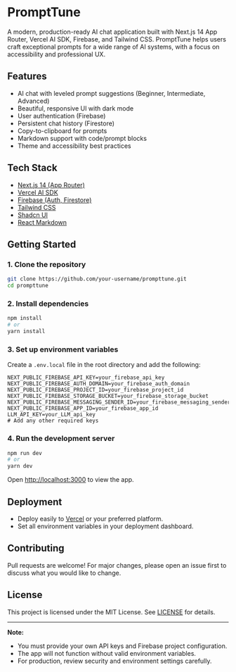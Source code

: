 # PromptTune

A modern, production-ready AI chat application built with Next.js 14 App Router, Vercel AI SDK, Firebase, and Tailwind CSS. PromptTune helps users craft exceptional prompts for a wide range of AI systems, with a focus on accessibility and professional UX.

## Features
- AI chat with leveled prompt suggestions (Beginner, Intermediate, Advanced)
- Beautiful, responsive UI with dark mode
- User authentication (Firebase)
- Persistent chat history (Firestore)
- Copy-to-clipboard for prompts
- Markdown support with code/prompt blocks
- Theme and accessibility best practices

## Tech Stack
- [Next.js 14 (App Router)](https://nextjs.org/docs/app)
- [Vercel AI SDK](https://sdk.vercel.ai/docs)
- [Firebase (Auth, Firestore)](https://firebase.google.com/)
- [Tailwind CSS](https://tailwindcss.com/)
- [Shadcn UI](https://ui.shadcn.com/)
- [React Markdown](https://github.com/remarkjs/react-markdown)

## Getting Started

### 1. Clone the repository
```bash
git clone https://github.com/your-username/prompttune.git
cd prompttune
```

### 2. Install dependencies
```bash
npm install
# or
yarn install
```

### 3. Set up environment variables
Create a `.env.local` file in the root directory and add the following:
```env
NEXT_PUBLIC_FIREBASE_API_KEY=your_firebase_api_key
NEXT_PUBLIC_FIREBASE_AUTH_DOMAIN=your_firebase_auth_domain
NEXT_PUBLIC_FIREBASE_PROJECT_ID=your_firebase_project_id
NEXT_PUBLIC_FIREBASE_STORAGE_BUCKET=your_firebase_storage_bucket
NEXT_PUBLIC_FIREBASE_MESSAGING_SENDER_ID=your_firebase_messaging_sender_id
NEXT_PUBLIC_FIREBASE_APP_ID=your_firebase_app_id
LLM_API_KEY=your_LLM_api_key
# Add any other required keys
```

### 4. Run the development server
```bash
npm run dev
# or
yarn dev
```

Open [http://localhost:3000](http://localhost:3000) to view the app.

## Deployment
- Deploy easily to [Vercel](https://vercel.com/) or your preferred platform.
- Set all environment variables in your deployment dashboard.

## Contributing
Pull requests are welcome! For major changes, please open an issue first to discuss what you would like to change.

## License
This project is licensed under the MIT License. See [LICENSE](LICENSE) for details.

---

**Note:**
- You must provide your own API keys and Firebase project configuration.
- The app will not function without valid environment variables.
- For production, review security and environment settings carefully.
